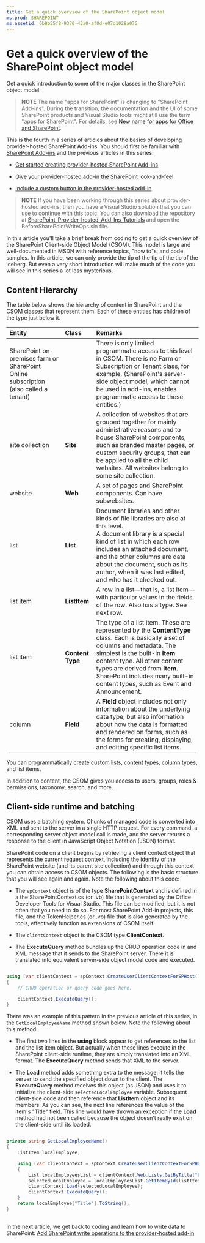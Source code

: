 ```yaml
---
title: Get a quick overview of the SharePoint object model
ms.prod: SHAREPOINT
ms.assetid: 6b8b55f8-9370-43a0-af8d-e07d1028a075
---
```



# Get a quick overview of the SharePoint object model
Get a quick introduction to some of the major classes in the SharePoint object model.
> **NOTE**
> The name "apps for SharePoint" is changing to "SharePoint Add-ins". During the transition, the documentation and the UI of some SharePoint products and Visual Studio tools might still use the term "apps for SharePoint". For details, see  [New name for apps for Office and SharePoint](new-name-for-apps-for-sharepoint.md#bk_newname). 




This is the fourth in a series of articles about the basics of developing provider-hosted SharePoint Add-ins. You should first be familiar with  [SharePoint Add-ins](sharepoint-add-ins.md) and the previous articles in this series:
-  [Get started creating provider-hosted SharePoint Add-ins](get-started-creating-provider-hosted-sharepoint-add-ins.md)


-  [Give your provider-hosted add-in the SharePoint look-and-feel](give-your-provider-hosted-add-in-the-sharepoint-look-and-feel.md)


-  [Include a custom button in the provider-hosted add-in](include-a-custom-button-in-the-provider-hosted-add-in.md)



> **NOTE**
> If you have been working through this series about provider-hosted add-ins, then you have a Visual Studio solution that you can use to continue with this topic. You can also download the repository at  [SharePoint_Provider-hosted_Add-Ins_Tutorials](https://github.com/OfficeDev/SharePoint_Provider-hosted_Add-ins_Tutorials) and open the BeforeSharePointWriteOps.sln file.




In this article you'll take a brief break from coding to get a quick overview of the SharePoint Client-side Object Model (CSOM). This model is large and well-documented in MSDN with reference topics, "how to"s, and code samples. In this article, we can only provide the tip of the tip of the tip of the iceberg. But even a very short introduction will make much of the code you will see in this series a lot less mysterious. 
## Content Hierarchy

The table below shows the hierarchy of content in SharePoint and the CSOM classes that represent them. Each of these entities has children of the type just below it.




|**Entity**|**Class**|**Remarks**|
|:-----|:-----|:-----|
|SharePoint on-premises farm or SharePoint Online subscription (also called a tenant)  <br/> ||There is only limited programmatic access to this level in CSOM. There is no Farm or Subscription or Tenant class, for example. (SharePoint's server-side object model, which cannot be used in add-ins, enables programmatic access to these entities.)  <br/> |
|site collection  <br/> |**Site** <br/> |A collection of websites that are grouped together for mainly administrative reasons and to house SharePoint components, such as branded master pages, or custom security groups, that can be applied to all the child websites. All websites belong to some site collection.  <br/> |
|website  <br/> |**Web** <br/> |A set of pages and SharePoint components. Can have subwebsites.  <br/> |
|list  <br/> |**List** <br/> |Document libraries and other kinds of file libraries are also at this level.  <br/> A document library is a special kind of list in which each row includes an attached document, and the other columns are data about the document, such as its author, when it was last edited, and who has it checked out.  <br/> |
|list item  <br/> |**ListItem** <br/> |A row in a list—that is, a list item—with particular values in the fields of the row. Also has a type. See next row.  <br/> |
|list item  <br/> |**Content Type** <br/> |The type of a list item. These are represented by the **ContentType** class. Each is basically a set of columns and metadata. The simplest is the built-in **Item** content type. All other content types are derived from **Item**. SharePoint includes many built-in content types, such as Event and Announcement.  <br/> |
|column  <br/> |**Field** <br/> |A **Field** object includes not only information about the underlying data type, but also information about how the data is formatted and rendered on forms, such as the forms for creating, displaying, and editing specific list items. <br/> |
 




You can programmatically create custom lists, content types, column types, and list items. 



In addition to content, the CSOM gives you access to users, groups, roles &amp; permissions, taxonomy, search, and more.




## Client-side runtime and batching
<a name="CSOMBatching"> </a>

CSOM uses a batching system. Chunks of managed code is converted into XML and sent to the server in a single HTTP request. For every command, a corresponding server object model call is made, and the server returns a response to the client in JavaScript Object Notation (JSON) format. 



SharePoint code on a client begins by retrieving a client context object that represents the current request context, including the identity of the SharePoint website (and its parent site collection) and through this context you can obtain access to CSOM objects. The following is the basic structure that you will see again and again. Note the following about this code:




- The  `spContext` object is of the type **SharePointContext** and is defined in a the SharePointContext.cs (or .vb) file that is generated by the Office Developer Tools for Visual Studio. This file can be modified, but it is not often that you need to do so. For most SharePoint Add-in projects, this file, and the TokenHelper.cs (or .vb) file that is also generated by the tools, effectively function as extensions of CSOM itself.


- The  `clientContext` object is the CSOM type **ClientContext**.


- The **ExecuteQuery** method bundles up the CRUD operation code in and XML message that it sends to the SharePoint server. There it is translated into equivalent server-side object model code and executed.




```cs

using (var clientContext = spContext.CreateUserClientContextForSPHost())
{
    // CRUD operation or query code goes here.

    clientContext.ExecuteQuery();
}```

There was an example of this pattern in the previous article of this series, in the  `GetLocalEmployeeName` method shown below. Note the following about this method:




- The first two lines in the **using** block appear to get references to the list and the list item object. But actually when these lines execute in the SharePoint client-side runtime, they are simply translated into an XML format. The **ExecuteQuery** method sends that XML to the server.


-  The **Load** method adds something extra to the message: it tells the server to send the specified object down to the client. The **ExecuteQuery** method receives this object (as JSON) and uses it to initialize the client-side `selectedLocalEmployee` variable. Subsequent client-side code and then reference that **ListItem** object and its members. As you can see, the next line references the value of the item's "Title" field. This line would have thrown an exception if the **Load** method had not been called because the object doesn't really exist on the client-side until its loaded.




```cs

private string GetLocalEmployeeName()
{
    ListItem localEmployee;

    using (var clientContext = spContext.CreateUserClientContextForSPHost())
    {
        List localEmployeesList = clientContext.Web.Lists.GetByTitle("Local Employees");
        selectedLocalEmployee = localEmployeesList.GetItemById(listItemID);
        clientContext.Load(selectedLocalEmployee);
        clientContext.ExecuteQuery();
    }
    return localEmployee["Title"].ToString();
}```


## 
<a name="Nextsteps"> </a>

 In the next article, we get back to coding and learn how to write data to SharePoint: [Add SharePoint write operations to the provider-hosted add-in](add-sharepoint-write-operations-to-the-provider-hosted-add-in.md)




